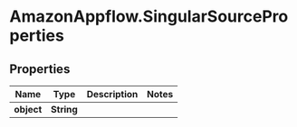 # AmazonAppflow.SingularSourceProperties

## Properties

Name | Type | Description | Notes
------------ | ------------- | ------------- | -------------
**object** | **String** |  | 


